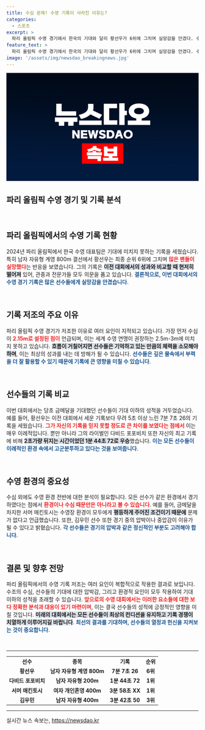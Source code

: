 ```yaml
---
title: 수심 문제! 수영 기록이 사라진 이유는?
categories:
  - 스포츠
excerpt: >
  파리 올림픽 수영 경기에서 한국의 기대와 달리 황선우가 6위에 그치며 실망감을 안겼다. 수심 2.1m의 라데팡스 수영장은 기록 불발의 주요 원인으로 지목되며, 선수들의 체력 소모가 심화되고 있다.
feature_text: >
  파리 올림픽 수영 경기에서 한국의 기대와 달리 황선우가 6위에 그치며 실망감을 안겼다. 수심 2.1m의 라데팡스 수영장은 기록 불발의 주요 원인으로 지목되며, 선수들의 체력 소모가 심화되고 있다.
image: '/assets/img/newsdao_breakingnews.jpg'
---
```


<p><img src="/assets/img/newsdao_breakingnews.jpg" alt="flaretime 속보" /></p>

<h2 data-ke-size="size26">파리 올림픽 수영 경기 및 기록 분석</h2>

<p data-ke-size="size16">&nbsp;</p>

<h2 data-ke-size="size26">파리 올림픽에서의 수영 기록 현황</h2>

<p data-ke-size="size16">2024년 파리 올림픽에서 한국 수영 대표팀은 기대에 미치지 못하는 기록을 세웠습니다. 특히 남자 자유형 계영 800m 결선에서 황선우는 최종 순위 6위에 그치며 <b><span style="color: #ee2323;">많은 팬들이 실망했다</span></b>는 반응을 보였습니다. 그의 기록은 <b><span style="background-color: #21538527;">이전 대회에서의 성과와 비교할 때 현저히 떨어져</span></b> 있어, 관중과 전문가들 모두 의문을 품고 있습니다. <b><span style="color: #1a5490;">결론적으로, 이번 대회에서의 수영 경기 기록은 많은 선수들에게 실망감을 안겼습니다</span></b>.</p>

<p data-ke-size="size16">&nbsp;</p>

<h2 data-ke-size="size26">기록 저조의 주요 이유</h2>

<p data-ke-size="size16">파리 올림픽 수영 경기가 저조한 이유로 여러 요인이 지적되고 있습니다. 가장 먼저 수심이 <b><span style="color: #ee2323;">2.15m로 설정된 점이</span></b> 언급되며, 이는 세계 수영 연맹이 권장하는 2.5m-3m에 미치지 못하고 있습니다. <b><span style="background-color: #21538527;">흐름이 거칠어지면 선수들은 기억하고 있는 만큼의 체력을 소모해야 하며</span></b>, 이는 최상의 성과를 내는 데 방해가 될 수 있습니다. <b><span style="color: #1a5490;">선수들은 깊은 물속에서 부력을 더 잘 활용할 수 있기 때문에 기록에 큰 영향을 미칠 수 있습니다</span></b>.</p>

<p data-ke-size="size16">&nbsp;</p>

<h2 data-ke-size="size26">선수들의 기록 비교</h2>

<p data-ke-size="size16">이번 대회에서는 당초 금메달을 기대했던 선수들이 기대 이하의 성적을 거두었습니다. 예를 들어, 황선우는 이전 대회에서 세운 기록보다 무려 5초 이상 느린 7분 7초 26의 기록을 세웠습니다. <b><span style="color: #ee2323;">그가 자신의 기록을 믿지 못할 정도로 큰 차이를 보였다는 점에서</span></b> 이는 매우 이례적입니다. 뿐만 아니라 그의 라이벌인 다비드 포포비치 또한 자신의 최고 기록에 비해 <b><span style="background-color: #21538527;">2초가량 뒤지는 시간이었던 1분 44초 72로 우승</span></b>했습니다. <b><span style="color: #1a5490;">이는 모든 선수들이 이례적인 환경 속에서 고군분투하고 있다는 것을 보여줍니다</span></b>.</p>

<p data-ke-size="size16">&nbsp;</p>

<h2 data-ke-size="size26">수영 환경의 중요성</h2>

<p data-ke-size="size16">수심 외에도 수영 환경 전반에 대한 분석이 필요합니다. 모든 선수가 같은 환경에서 경기하였다는 점에서 <b><span style="color: #ee2323;">환경이나 수심 때문만은 아니라고 볼 수 있습니다</span></b>. 예를 들어, 금메달을 차지한 서머 매킨토시는 수영장 환경이 모두에게 <b><span style="background-color: #21538527;">평등하게 주어진 조건이기 때문에</span></b> 문제가 없다고 언급했습니다. 또한, 김우민 선수 또한 경기 중의 압박이나 중압감이 이유가 될 수 있다고 밝혔습니다. <b><span style="color: #1a5490;">각 선수들은 경기의 압박과 같은 정신적인 부분도 고려해야 합니다</span></b>.</p>

<p data-ke-size="size16">&nbsp;</p>

<h2 data-ke-size="size26">결론 및 향후 전망</h2>

<p data-ke-size="size16">파리 올림픽에서의 수영 기록 저조는 여러 요인이 복합적으로 작용한 결과로 보입니다. 수조의 수심, 선수들의 기대에 대한 압박감, 그리고 환경적 요인이 모두 작용하여 기대 이하의 성적을 초래할 수 있습니다. <b><span style="color: #ee2323;">앞으로의 수영 대회에서는 이러한 요소들에 대한 보다 정확한 분석과 대응이 있기 마련이며</span></b>, 이는 결국 선수들의 성적에 긍정적인 영향을 미칠 것입니다. <b><span style="background-color: #21538527;">미래의 대회에서는 모든 선수들이 최상의 컨디션을 유지하고 기록 경쟁이 치열하게 이루어지길 바랍니다</span></b>. <b><span style="color: #1a5490;">최선의 결과를 기대하며, 선수들의 열정과 헌신을 지켜보는 것이 중요합니다</span></b>.</p>

<p data-ke-size="size16">&nbsp;</p>

<hr>

<table style="width: 100%; border-collapse: collapse;">
<tbody>
<tr>
<td style="text-align: center; height: 17px;"><b>선수</b></td>
<td style="text-align: center; height: 17px;"><b>종목</b></td>
<td style="text-align: center; height: 17px;"><b>기록</b></td>
<td style="text-align: center; height: 17px;"><b>순위</b></td>
</tr>
<tr>
<td style="text-align: center; height: 17px;"><b>황선우</b></td>
<td style="text-align: center; height: 17px;"><b>남자 자유형 계영 800m</b></td>
<td style="text-align: center; height: 17px;"><b>7분 7초 26</b></td>
<td style="text-align: center; height: 17px;"><b>6위</b></td>
</tr>
<tr>
<td style="text-align: center; height: 17px;"><b>다비드 포포비치</b></td>
<td style="text-align: center; height: 17px;"><b>남자 자유형 200m</b></td>
<td style="text-align: center; height: 17px;"><b>1분 44초 72</b></td>
<td style="text-align: center; height: 17px;"><b>1위</b></td>
</tr>
<tr>
<td style="text-align: center; height: 17px;"><b>서머 매킨토시</b></td>
<td style="text-align: center; height: 17px;"><b>여자 개인혼영 400m</b></td>
<td style="text-align: center; height: 17px;"><b>3분 58초 XX</b></td>
<td style="text-align: center; height: 17px;"><b>1위</b></td>
</tr>
<tr>
<td style="text-align: center; height: 17px;"><b>김우민</b></td>
<td style="text-align: center; height: 17px;"><b>남자 자유형 400m</b></td>
<td style="text-align: center; height: 17px;"><b>3분 42초 50</b></td>
<td style="text-align: center; height: 17px;"><b>3위</b></td>
</tr>
</tbody>
</table> 

<hr>
실시간 뉴스 속보는, <a href="https://newsdao.kr" rel="dofollow">https://newsdao.kr</a>


